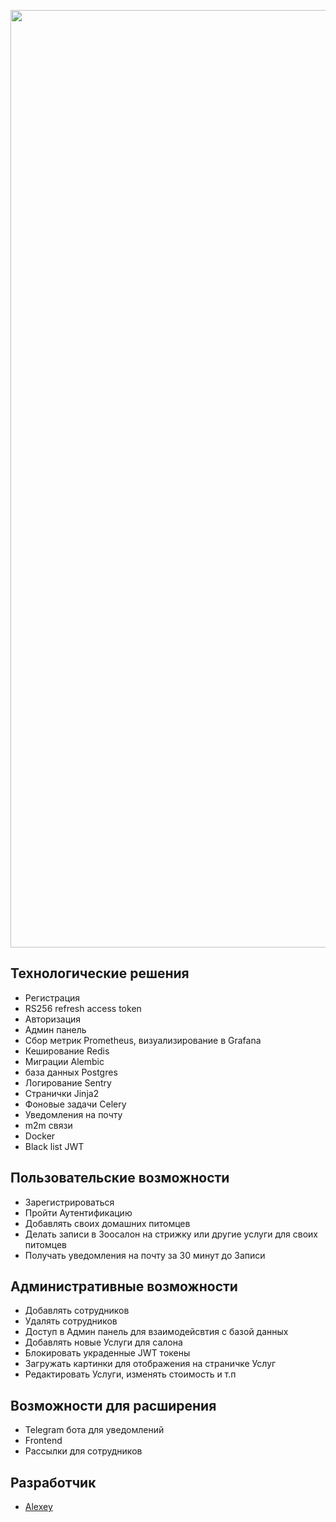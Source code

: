 <p align="center">
      <img src="https://i.ibb.co/Jr6VxWQ/draw-SQL-image-export-2024-05-02.png", alt='data_base diagram' width="1500px" hight="200px">
</p>





## Технологические решения
  - Регистрация
  - RS256 refresh access token
  - Авторизация
  - Админ панель
  - Сбор метрик Prometheus, визуализирование в Grafana
  - Кеширование Redis
  - Миграции Alembic
  - база данных Postgres
  - Логирование Sentry
  - Странички Jinja2
  - Фоновые задачи Celery
  - Уведомления на почту
  - m2m связи
  - Docker
  - Black list JWT

## Пользовательские возможности
  - Зарегистрироваться
  - Пройти Аутентификацию
  - Добавлять своих домашних питомцев
  - Делать записи в Зоосалон на стрижку или другие услуги для своих питомцев
  - Получать уведомления на почту за 30 минут до Записи

 ## Административные возможности
  - Добавлять сотрудников
  - Удалять сотрудников
  - Доступ в Админ панель для взаимодейсвтия с базой данных
  - Добавлять новые Услуги для салона
  - Блокировать украденные JWT токены
  - Загружать картинки для отображения на страничке Услуг
  - Редактировать Услуги, изменять стоимость и т.п
 

## Возможности для расширения
  - Telegram бота для уведомлений
  - Frontend
  - Рассылки для сотрудников


## Разработчик

- [Alexey](https://github.com/xOstWinDx)
